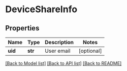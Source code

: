 # DeviceShareInfo

## Properties
Name | Type | Description | Notes
------------ | ------------- | ------------- | -------------
**uid** | **str** | User email | [optional] 

[[Back to Model list]](../README.md#documentation-for-models) [[Back to API list]](../README.md#documentation-for-api-endpoints) [[Back to README]](../README.md)


